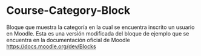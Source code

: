 # Course-Category-Block
Bloque que muestra la categoría en la cual se encuentra inscrito un usuario en Moodle.  Esta es una versión modificada del bloque de ejemplo que se encuentra en la documentación oficial de Moodle https://docs.moodle.org/dev/Blocks
